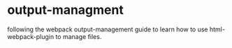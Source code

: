 # output-managment
following the webpack output-management guide to learn how to use html-webpack-plugin to manage files.
